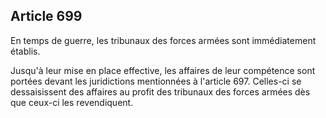 Article 699
----
En temps de guerre, les tribunaux des forces armées sont immédiatement établis.

Jusqu'à leur mise en place effective, les affaires de leur compétence sont
portées devant les juridictions mentionnées à l'article 697. Celles-ci se
dessaisissent des affaires au profit des tribunaux des forces armées dès que
ceux-ci les revendiquent.
